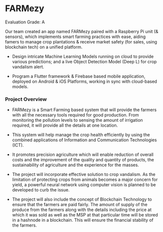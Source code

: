 # FARMezy
Evaluation Grade: A

Our team created an app named FARMezy paired with a Raspberry Pi unit (& sensors), which implements smart farming practices with ease, aiding famers to manage crop plantations & receive market safety (for sales, using blockchain tech) on a unified platform.

*	Design intricate Machine Learning Models running on cloud to provide various predictions; and a live Object Detection Model (Deep L) for crop vandalism alert.

*	Program a Flutter framework & Firebase based mobile application, deployed on Android & iOS Platforms, working in sync with cloud-based models.

### Project Overview
* FARMezy is a Smart Farming based system that will provide the farmers with all the necessary tools required for good production. From monitoring the pollution levels to sensing the amount of irrigation required, it will provide all the details at one location. 

* This system will help manage the crop health efficiently by using the combined applications of Information and Communication Technologies (ICT).

* It promotes precision agriculture which will enable reduction of overall costs and the improvement of the quality and quantity of products, the sustainability of agriculture and the experience for the masses.

* The project will incorporate effective solution to crop vandalism. As the limitation of protecting crops from animals becomes a major concern for yield, a powerful neural network using computer vision is planned to be developed to curb the issue. 

* The project will also include the concept of Blockchain Technology to ensure that the farmers are paid fairly. The amount of supply of the produce from the farmers along with the details including the price at which it was sold as well as the MSP at that particular time will be stored in a hashnode in a blockchain. This will ensure the financial stability of the farmers. 
